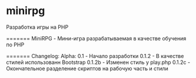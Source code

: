minirpg
=======

Разработка игры на PHP

=======
MiniRPG - Мини-игра разрабатываемая в качестве обучения по PHP

=======
Changelog:
Alpha:
0.1 - Начало разработки
0.1.2 - В качестве стилей использованн Bootstrap
0.1.2b - Изменен стиль у play.php
0.1.2с - Окончательное разделение скриптов на рабочую часть и стили

